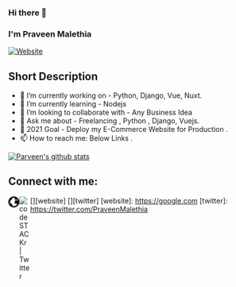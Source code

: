 ### Hi there 👋

### I'm Praveen Malethia
[![Website](https://img.shields.io/badge/Text-Text-green?style=flat-square)](https://google.com)
## Short Description
- 🔭 I’m currently working on - Python, Django, Vue, Nuxt.
- 🌱 I’m currently learning - Nodejs
- 👯 I’m looking to collaborate with - Any Business Idea
- 💬 Ask me about - Freelancing , Python , Django, Vuejs.
- 🥅 2021 Goal - Deploy my E-Commerce Website for Production .
- 📫 How to reach me: Below Links .

[![Parveen's github stats](https://github-readme-stats.vercel.app/api?username=ParveenMalethia&count_private=true&include_all_commits=true&theme=radical)](https://google.com)
## Connect with me:

[<img align="left" alt="codeSTACKr.com" width="22px" src="https://raw.githubusercontent.com/iconic/open-iconic/master/svg/globe.svg" />][website]
[<img align="left" alt="codeSTACKr | Twitter" width="22px" src="https://cdn.jsdelivr.net/npm/simple-icons@v3/icons/twitter.svg" />][twitter]
[website]: https://google.com
[twitter]: https://twitter.com/PraveenMalethia
